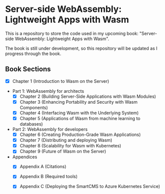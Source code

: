 # Server-side WebAssembly: Lightweight Apps with Wasm

This is a repository to store the code used in my upcoming book: "Server-side WebAssembly: Lightweight Apps with Wasm".

The book is still under development, so this repository will be updated as I progress through the book.

## Book Sections

- [x] Chapter 1 (Introduction to Wasm on the Server)
- Part 1: WebAssembly for architects
    - [x] Chapter 2 (Building Server-Side Applications with Wasm Modules)
    - [x] Chapter 3 (Enhancing Portability and Security with Wasm Components)
    - [x] Chapter 4 (Interfacing Wasm with the Underlying System)
    - [x] Chapter 5 (Applications of Wasm from machine learning to databases)    
- Part 2: WebAssembly for developers
    - [x] Chapter 6 (Creating Production-Grade Wasm Applications)
    - [x] Chapter 7 (Distributing and deploying Wasm)
    - [x] Chapter 8 (Scalability for Wasm with Kubernetes)
    - [x] Chapter 9 (Future of Wasm on the Server)
- Appendices
    - [x] Appendix A (Citations)
    - [x] Appendix B (Required tools)
    - [x] Appendix C (Deploying the SmartCMS to Azure Kubernetes Service)

